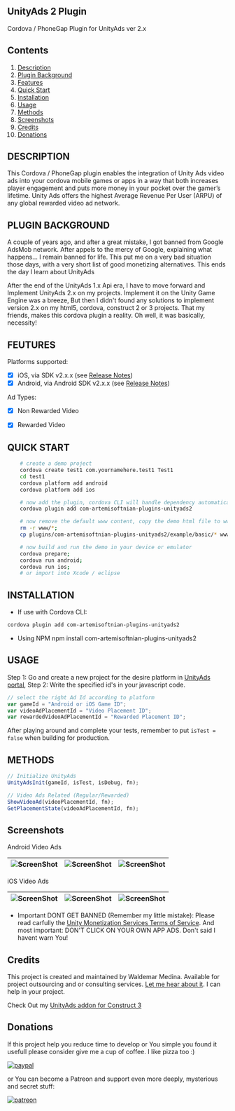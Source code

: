## UnityAds 2 Plugin 

Cordova / PhoneGap Plugin for UnityAds ver 2.x

## Contents

1.  [Description](#description)
2.  [Plugin Background](#plugin-background)
3.  [Features](#features)
4.  [Quick Start](#quick-start)
5.  [Installation](#installation)
6.  [Usage](#usage)
7.  [Methods](#methods)
8.  [Screenshots](#screenshots)
9.  [Credits](#credits)
10. [Donations](#donations)

## DESCRIPTION

This Cordova / PhoneGap plugin enables the integration of Unity Ads video ads into your cordova mobile games or apps in a way that both increases player engagement and puts more money in your pocket over the gamer’s lifetime. Unity Ads offers the highest Average Revenue Per User (ARPU) of any global rewarded video ad network.


## PLUGIN BACKGROUND

A couple of years ago, and after a great mistake, I got banned from Google AdsMob network. After appels to the mercy of Google, explaining what happens... I remain banned for life.  This put me on a very bad situation those days, with a very short list of good monetizing alternatives.  This ends the day I learn about UnityAds

After the end of the UnityAds 1.x Api era, I have to move forward and Implement UnityAds 2.x on my projects. Implement it on the Unity Game Engine was a breeze, But then I didn't found any solutions to implement version 2.x on my html5, cordova, construct 2 or 3 projects.  That my friends, makes this cordova plugin a reality. Oh well, it was basically, necessity!

## FEUTURES

Platforms supported:
- [x] iOS, via SDK v2.x.x (see [Release Notes](https://github.com/Unity-Technologies/unity-ads-android))
- [x] Android, via Android SDK v2.x.x (see [Release Notes](https://github.com/Unity-Technologies/unity-ads-ios))

Ad Types:
- [x] Non Rewarded Video
- [x] Rewarded Video


## QUICK START
```bash
	# create a demo project
    cordova create test1 com.yournamehere.test1 Test1
    cd test1
    cordova platform add android
    cordova platform add ios

    # now add the plugin, cordova CLI will handle dependency automatically
    cordova plugin add com-artemisoftnian-plugins-unityads2

    # now remove the default www content, copy the demo html file to www
    rm -r www/*;
    cp plugins/com-artemisoftnian-plugins-unityads2/example/basic/* www/;

	# now build and run the demo in your device or emulator
    cordova prepare; 
    cordova run android; 
    cordova run ios;
    # or import into Xcode / eclipse
```

## INSTALLATION

* If use with Cordova CLI:
```bash
cordova plugin add com-artemisoftnian-plugins-unityads2
```

* Using NPM
npm install com-artemisoftnian-plugins-unityads2


## USAGE

Step 1: Go and create a new project for the desire platform in [UnityAds portal](https://operate.dashboard.unity3d.com), 
Step 2: Write the specified id's in your javascript code.

```javascript
// select the right Ad Id according to platform
var gameId = "Android or iOS Game ID";
var videoAdPlacementId = "Video Placement ID";
var rewardedVideoAdPlacementId = "Rewarded Placement ID";
```

After playing around and complete your tests, remember to put `isTest = false` when building for production.

## METHODS

```javascript
// Initialize UnityAds
UnityAdsInit(gameId, isTest, isDebug, fn);

// Video Ads Related (Regular/Rewarded)
ShowVideoAd(videoPlacementId, fn);
GetPlacementState(videoAdPlacementId, fn);
```


## Screenshots

Android Video Ads

| ![ScreenShot](https://github.com/artemisoftnian/com-artemisoftnian-plugins-unityads2/raw/master/doc/android/android_1.png) |  ![ScreenShot](https://github.com/artemisoftnian/com-artemisoftnian-plugins-unityads2/raw/master/doc/android/android_2.png) | ![ScreenShot](https://github.com/artemisoftnian/com-artemisoftnian-plugins-unityads2/raw/master/doc/android/android_3.png) |
|--|--|--|

iOS Video Ads

| ![ScreenShot](https://github.com/artemisoftnian/com-artemisoftnian-plugins-unityads2/raw/master/doc/ios/ios_1.png) | ![ScreenShot](https://github.com/artemisoftnian/com-artemisoftnian-plugins-unityads2/raw/master/doc/ios/ios_2.png) | ![ScreenShot](https://github.com/artemisoftnian/com-artemisoftnian-plugins-unityads2/raw/master/doc/ios/ios_3.png) |
|--|--|--|

* Important DONT GET BANNED (Remember my little mistake): Please read carfully the [Unity Monetization Services Terms of Service](https://unity3d.com/legal/monetization-services-terms-of-service). And most important: DON'T CLICK ON YOUR OWN APP ADS.  Don't said I havent warn You!


## Credits

This project is created and maintained by Waldemar Medina.
Available for project outsourcing and or consulting services. [Let me hear about it](mailto:waldemar_medina@hotmail.com). I can help in your project.

Check Out my [UnityAds addon for Construct 3](https://www.construct.net/make-games/addons/100/unityads)

## Donations

If this project help you reduce time to develop or You simple you found it usefull please consider give me a cup of coffee. I like pizza too :)

[![paypal](https://www.paypalobjects.com/en_US/i/btn/btn_donateCC_LG.gif)](https://www.paypal.com/cgi-bin/webscr?cmd=_s-xclick&hosted_button_id=4RK9RWFNTBNUA)

or You can become a Patreon and support even more deeply, mysterious and secret stuff:

[![patreon](https://c5.patreon.com/external/logo/become_a_patron_button.png)](https://www.patreon.com/artemisoftnian)